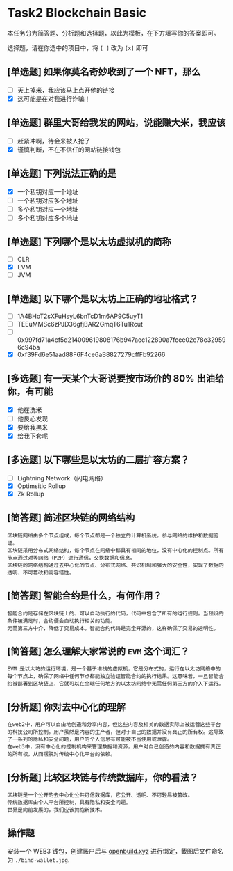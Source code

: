 # Task2 Blockchain Basic

本任务分为简答题、分析题和选择题，以此为模板，在下方填写你的答案即可。

选择题，请在你选中的项目中，将 `[ ]` 改为 `[x]` 即可

## [单选题] 如果你莫名奇妙收到了一个 NFT，那么

- [ ] 天上掉米，我应该马上点开他的链接
- [x] 这可能是在对我进行诈骗！

## [单选题] 群里大哥给我发的网站，说能赚大米，我应该

- [ ] 赶紧冲啊，待会米被人抢了
- [x] 谨慎判断，不在不信任的网站链接钱包

## [单选题] 下列说法正确的是

- [x] 一个私钥对应一个地址
- [ ] 一个私钥对应多个地址
- [ ] 多个私钥对应一个地址
- [ ] 多个私钥对应多个地址

## [单选题] 下列哪个是以太坊虚拟机的简称

- [ ] CLR
- [x] EVM
- [ ] JVM

## [单选题] 以下哪个是以太坊上正确的地址格式？

- [ ] 1A4BHoT2sXFuHsyL6bnTcD1m6AP9C5uyT1
- [ ] TEEuMMSc6zPJD36gfjBAR2GmqT6Tu1Rcut
- [ ] 0x997fd71a4cf5d214009619808176b947aec122890a7fcee02e78e329596c94ba
- [x] 0xf39Fd6e51aad88F6F4ce6aB8827279cffFb92266

## [多选题] 有一天某个大哥说要按市场价的 80% 出油给你，有可能

- [x] 他在洗米
- [ ] 他良心发现
- [x] 要给我黒米
- [x] 给我下套呢

## [多选题] 以下哪些是以太坊的二层扩容方案？

- [ ] Lightning Network（闪电网络）
- [x] Optimsitic Rollup
- [x] Zk Rollup

## [简答题] 简述区块链的网络结构

```
区块链网络由多个节点组成，每个节点都是一个独立的计算机系统，参与网络的维护和数据验证。
区块链采用分布式网络结构，每个节点在网络中都具有相同的地位，没有中心化的控制点。所有节点通过对等网络（P2P）进行通信，交换数据和信息。
区块链的网络结构通过去中心化的节点、分布式网络、共识机制和强大的安全性，实现了数据的透明、不可篡改和高容错性。
```

## [简答题] 智能合约是什么，有何作用？

```
智能合约是存储在区块链上的、可以自动执行的代码，代码中包含了所有的运行规则。当预设的条件被满足时，合约便会自动执行相关的功能。
无需第三方中介，降低了交易成本。智能合约代码是完全开源的，这样确保了交易的透明性。
```

## [简答题] 怎么理解大家常说的 `EVM` 这个词汇？

```
EVM 是以太坊的运行环境，是一个基于堆栈的虚拟机，它是分布式的，运行在以太坊网络中的每个节点上，确保了网络中任何节点都能独立验证智能合约的执行结果。这意味着，一旦智能合约被部署到区块链上，它就可以在全球任何地方的以太坊网络中无需任何第三方的介入下运行。
```

## [分析题] 你对去中心化的理解

```
在web2中，用户可以自由地创造和分享内容，但这些内容及相关的数据实际上被运营这些平台的科技公司所控制。用户虽然是内容的生产者，但对于自己的数据并没有真正的所有权。这导致了一系列的隐私和安全问题，用户的个人信息有可能被不当使用或泄露。
在web3中，没有中心化的控制机构来管理数据和资源，用户对自己创造的内容和数据拥有真正的所有权，从而摆脱对传统中心化平台的依赖。
```

## [分析题] 比较区块链与传统数据库，你的看法？

```
区块链是一个公开的去中心化公共可信数据库，它公开、透明、不可轻易被篡改。
传统数据库由个人平台所控制，具有隐私和安全问题。
世界是向前发展的，我们应该拥抱新技术。
```

## 操作题

安装一个 WEB3 钱包，创建账户后与 [openbuild.xyz](https://openbuild.xyz/profile) 进行绑定，截图后文件命名为 `./bind-wallet.jpg`.

